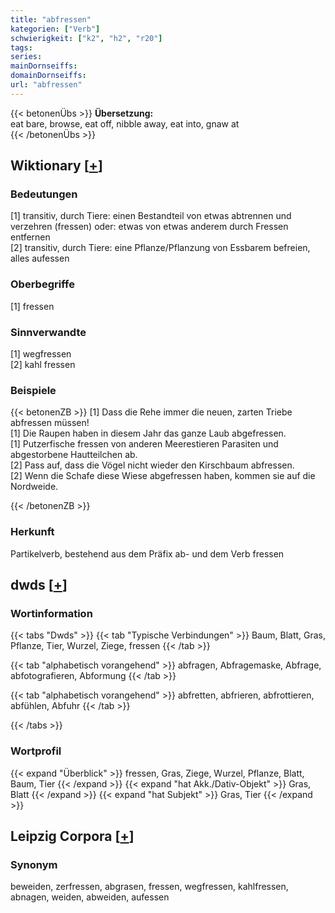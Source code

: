 ```yaml
---
title: "abfressen"
kategorien: ["Verb"]
schwierigkeit: ["k2", "h2", "r20"]
tags:
series:
mainDornseiffs:
domainDornseiffs:
url: "abfressen"
---
```


{{< betonenÜbs >}}
**Übersetzung:**  
eat bare, browse, eat  off, nibble away, eat into, gnaw at  
{{< /betonenÜbs >}}

## Wiktionary [[+](https://de.wiktionary.org/wiki/abfressen)]

### Bedeutungen
[1] transitiv, durch Tiere: einen Bestandteil von etwas abtrennen und verzehren (fressen) oder: etwas von etwas anderem durch Fressen entfernen  
[2] transitiv, durch Tiere: eine Pflanze/Pflanzung von Essbarem befreien, alles aufessen  

### Oberbegriffe
[1] fressen  

### Sinnverwandte
[1] wegfressen  
[2] kahl fressen  

### Beispiele
{{< betonenZB >}}
[1] Dass die Rehe immer die neuen, zarten Triebe abfressen müssen!  
[1] Die Raupen haben in diesem Jahr das ganze Laub abgefressen.  
[1] Putzerfische fressen von anderen Meerestieren Parasiten und abgestorbene Hautteilchen ab.  
[2] Pass auf, dass die Vögel nicht wieder den Kirschbaum abfressen.  
[2] Wenn die Schafe diese Wiese abgefressen haben, kommen sie auf die Nordweide.  

{{< /betonenZB >}}
### Herkunft
Partikelverb, bestehend aus dem Präfix ab- und dem Verb fressen  



## dwds [[+](https://www.dwds.de/wb/abfressen)]

### Wortinformation
{{< tabs "Dwds" >}}
{{< tab "Typische Verbindungen" >}}
Baum, Blatt, Gras, Pflanze, Tier, Wurzel, Ziege, fressen
{{< /tab >}}

{{< tab "alphabetisch vorangehend" >}}
abfragen, Abfragemaske, Abfrage, abfotografieren, Abformung
{{< /tab >}}

{{< tab "alphabetisch vorangehend" >}}
abfretten, abfrieren, abfrottieren, abfühlen, Abfuhr
{{< /tab >}}

{{< /tabs >}}

### Wortprofil
{{< expand "Überblick" >}} fressen, Gras, Ziege, Wurzel, Pflanze, Blatt, Baum, Tier {{< /expand >}}
{{< expand "hat Akk./Dativ-Objekt" >}} Gras, Blatt {{< /expand >}}
{{< expand "hat Subjekt" >}} Gras, Tier {{< /expand >}}

## Leipzig Corpora [[+](https://corpora.uni-leipzig.de/en/res?word=abfressen&corpusId=deu_newscrawl-public_2018)]


### Synonym
beweiden, zerfressen, abgrasen, fressen, wegfressen, kahlfressen, abnagen, weiden, abweiden, aufessen

